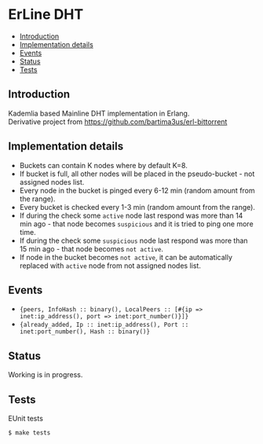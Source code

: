 ErLine DHT
=====

- [Introduction](#introduction)
- [Implementation details](#implementation_details)
- [Events](#events)
- [Status](#status)
- [Tests](#tests)

## <a name="introduction">Introduction</a> ##

Kademlia based Mainline DHT implementation in Erlang.<br/>
Derivative project from https://github.com/bartima3us/erl-bittorrent

## <a name="implementation_details">Implementation details</a> ##

* Buckets can contain K nodes where by default K=8.
* If bucket is full, all other nodes will be placed in the pseudo-bucket - not assigned nodes list.
* Every node in the bucket is pinged every 6-12 min (random amount from the range).
* Every bucket is checked every 1-3 min (random amount from the range).
* If during the check some `active` node last respond was more than 14 min ago - that node becomes `suspicious` and it is tried to ping one more time.
* If during the check some `suspicious` node last respond was more than 15 min ago - that node becomes `not active`.
* If node in the bucket becomes `not active`, it can be automatically replaced with `active` node from not assigned nodes list.

## <a name="events">Events</a> ##

* ```{peers, InfoHash :: binary(), LocalPeers :: [#{ip => inet:ip_address(), port => inet:port_number()}]}```
* ```{already_added, Ip :: inet:ip_address(), Port :: inet:port_number(), Hash :: binary()}```

## <a name="status">Status</a> ##

Working is in progress.

## <a name="tests">Tests</a> ##

EUnit tests
```
$ make tests
```